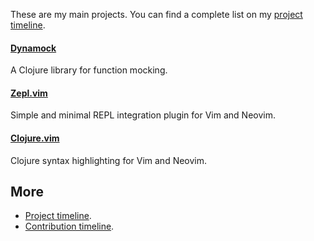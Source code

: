 These are my main projects.  You can find a complete list on my
[project timeline](timeline/).


#### [Dynamock](https://github.com/axvr/dynamock)

A Clojure library for function mocking.


#### [Zepl.vim](https://github.com/axvr/zepl.vim)

Simple and minimal REPL integration plugin for Vim and Neovim.


#### [Clojure.vim](https://github.com/clojure-vim/clojure.vim)

Clojure syntax highlighting for Vim and Neovim.


## More

- [Project timeline](timeline/).
- [Contribution timeline](contributions/).
